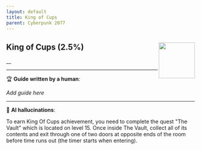 ```yaml
---
layout: default
title: King of Cups
parent: Cyberpunk 2077
---
```


## King of Cups (2.5%) <img align="right" src="https://cdn.cloudflare.steamstatic.com/steamcommunity/public/images/apps/1091500/51413a8a5e4f2e9de1c2d76b87d5c7980c9f7344.jpg" width="96" height="96">

__

---

:trophy: **Guide written by a human**:

_Add guide here_

---

:robot: **AI hallucinations**:

To earn King Of Cups achievement, you need to complete the quest "The Vault" which is located on level 15. Once inside The Vault, collect all of its contents and exit through one of two doors at opposite ends of the room before time runs out (the timer starts when entering).
